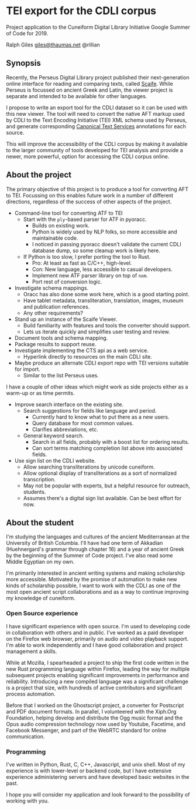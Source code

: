 # TEI export for the CDLI corpus

Project application to the Cuneiform Digital Library Initiative
Google Summer of Code for 2019.

Ralph Giles
giles@thaumas.net
@rillian

## Synopsis

Recently, the Perseus Digital Library project published their
next-generation online interface for reading and comparing texts,
called [Scaife](https://github.com/scaife-viewer/). While Perseus
is focussed on ancient Greek and Latin, the viewer project is
separate and intended to be available for other languages.

I propose to write an export tool for the CDLI dataset so it can
be used with this new viewer. The tool will need to convert the native
AFT markup used by CDLI to the Text Encoding Initiative (TEI) XML schema
used by Perseus, and generate corresponding
[Canonical Text Services](https://github.com/cite-architecture/cts_spec)
annotations for each source.

This will improve the accessibility of the CDLI corpus by making it
available to the larger community of tools developed for TEI analysis
and provide a newer, more powerful, option for accessing the CDLI
corpus online.

## About the project

The primary objective of this project is to produce a tool for converting
AFT to TEI. Focussing on this enables future work in a number of different
directions, regardless of the success of other aspects of the project.

- Command-line tool for converting ATF to TEI
  - Start with the `ply`-based parser for ATF in pyoracc.
    - Builds on existing work.
    - Python is widely used by NLP folks, so more accessible
      and maintainable code.
    - I noticed in passing pyoracc doesn't validate the current CDLI
      database dump, so some cleanup work is likely here.
  - If Python is too slow, I prefer porting the tool to Rust.
    - Pro: At least as fast as C/C++, high-level.
    - Con: New language, less accessible to casual developers.
    - Implement new ATF parser library on top of `nom`.
    - Port rest of conversion logic.
- Investigate schema mappings.
  - Oracc has also done some work here, which is a good starting point.
  - Have tablet metadata, transliteration, translation, images, museum and publication references.
  - Any other requirements?
- Stand up an instance of the Scaife Viewer.
  - Build familiarity with features and tools the converter should support.
  - Lets us iterate quickly and simplifies user testing and review.
- Document tools and schema mapping.
- Package results to support reuse.
- Investigate implementing the CTS api as a web service.
  - Hyperlink directly to resources on the main CDLI site.
- Maybe produce an alternate CDLI export repo with TEI versions suitable for import.
  - Similar to the list Perseus uses.

I have a couple of other ideas which might work as side projects either as a warm-up or as time permits.

- Improve search interface on the existing site.
  - Search suggestions for fields like language and period.
    - Currently hard to know what to put there as a new users.
    - Query database for most common values.
    - Clarifies abbreviations, etc.
  - General keyword search.
    - Search in all fields, probably with a boost list for ordering results.
    - Can sort terms matching completion list above into associated fields.
- Use sign list on the CDLI website.
  - Allow searching transliterations by unicode cuneiform.
  - Allow optional display of transliterations as a sort of normalized transcription.
  - May not be popular with experts, but a helpful resource for outreach, students.
  - Assumes there's a digital sign list available. Can be best effort for now.

## About the student

I'm studying the languages and cultures of the ancient Mediterranean at
the University of British Columbia. I'll have had one term of Akkadian
(Huehnergard's grammar through chapter 16) and a year of ancient Greek
by the beginning of the Summer of Code project. I've also read some
Middle Egyptian on my own.

I'm primarily interested in ancient writing systems and making scholarship
more accessible. Motivated by the promise of automation to make new kinds
of scholarship possible, I want to work with the CDLI as one of the most
open ancient script collaborations and as a way to continue improving
my knowledge of cuneiform.

### Open Source experience

I have significant experience with open source. I'm used to developing
code in collaboration with others and in public. I've worked as a paid
developer on the Firefox web browser, primarily on audio and video
playback support. I'm able to work independently and I have good
collaboration and project management a skills.

While at Mozilla, I spearheaded a project to ship the first code written
in the new Rust programming language within Firefox, leading the way
for multiple subsequent projects enabling significant improvements
in performance and reliability. Introducing a new compiled language
was a significant challenge is a project that size, with hundreds
of active contributors and significant process automation.

Before that I worked on the Ghostscript project, a converter for
Postscript and PDF document formats. In parallel, I volunteered
with the Xiph.Org Foundation, helping develop and distribute the Ogg
music format and the Opus audio compression technology now used by
Youtube, Facetime, and Facebook Messenger, and part of the WebRTC
standard for online communication.

### Programming

I've written in Python, Rust, C, C++, Javascript, and unix shell.
Most of my experience is with lower-level or backend code, but
I have extensive experience administering servers and have
developed basic websites in the past.

I hope you will consider my application and look forward to the
possibility of working with you.


